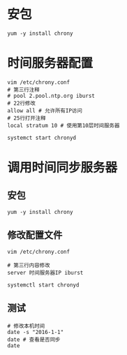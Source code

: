 # 安包

```
yum -y install chrony
```

# 时间服务器配置

```
vim /etc/chrony.conf
# 第三行注释
# pool 2.pool.ntp.org iburst 
# 22行修改
allow all # 允许所有IP访问
# 25行打开注释
local stratum 10 # 使用第10层时间服务器

systemct start chronyd
```

# 调用时间同步服务器

## 安包

```
yum -y install chrony
```

## 修改配置文件

```
vim /etc/chrony.conf

# 第三行内容修改
server 时间服务器IP iburst

systemctl start chronyd
```

## 测试

```
# 修改本机时间
date -s "2016-1-1"
date # 查看是否同步
date
```

